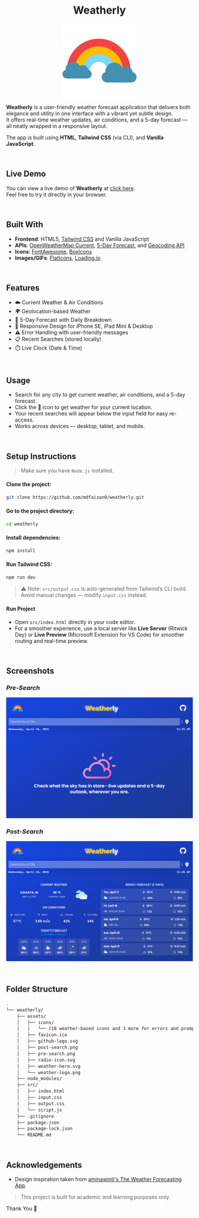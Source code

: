 <h1 align="center">Weatherly</h1>

<p align="center">
  <img src="assets/weather-logo.png" alt="Weatherly Logo" width="200">
</p>

**Weatherly** is a user-friendly weather forecast application that delivers both elegance and utility in one interface with a vibrant yet subtle design.  
It offers real-time weather updates, air conditions, and a 5-day forecast — all neatly wrapped in a responsive layout.

The app is built using **HTML**, **Tailwind CSS** (via CLI), and **Vanilla JavaScript**.

<br>

## Live Demo

You can view a live demo of **Weatherly** at [click here](https://weatherly-project.netlify.app/).  
Feel free to try it directly in your browser.

<br>

## Built With

- **Frontend**: HTML5, [Tailwind CSS](https://tailwindcss.com/) and Vanilla JavaScript  
- **APIs**: [OpenWeatherMap Current](https://openweathermap.org/current), [5-Day Forecast](https://openweathermap.org/forecast5), and [Geocoding API](https://openweathermap.org/api/geocoding-api)  
- **Icons**: [FontAwesome](https://fontawesome.com/), [BoxIcons](https://boxicons.com/)  
- **Images/GIFs**: [FlatIcons](https://www.flaticon.com/), [Loading.io](https://loading.io/)  

<br>

## Features

- ☁️ Current Weather & Air Conditions  
- 🌍 Geolocation-based Weather  
- 📅 5-Day Forecast with Daily Breakdown  
- 📱 Responsive Design for iPhone SE, iPad Mini & Desktop  
- ⚠️ Error Handling with user-friendly messages  
- 📋 Recent Searches (stored locally)  
- ⏱️ Live Clock (Date & Time)  

<br>

## Usage

- Search for any city to get current weather, air conditions, and a 5-day forecast.
- Click the 📍 icon to get weather for your current location.
- Your recent searches will appear below the input field for easy re-access.
- Works across devices — desktop, tablet, and mobile.

<br>

## Setup Instructions

> Make sure you have `Node.js` installed.

#### Clone the project:

```bash
git clone https://github.com/mdfaizan0/weatherly.git
```

#### Go to the project directory:

```bash
cd weatherly
```

#### Install dependencies:

```bash
npm install
```

#### Run Tailwind CSS:

```bash
npm run dev
```

> ⚠️ Note: `src/output.css` is auto-generated from Tailwind’s CLI build. Avoid manual changes — modify `input.css` instead.

#### Run Project

- Open `src/index.html` directly in your code editor.
- For a smoother experience, use a local server like **Live Server** (Ritwick Dey) or **Live Preview** (Microsoft Extension for VS Code) for smoother routing and real-time preview.

<br>

## Screenshots

### *Pre-Search*
<p align="center">
  <img src="assets/pre-search.png" alt="Pre-Search">
</p>

### *Post-Search*
<p align="center">
  <img src="assets/post-search.png" alt="Post-Search">
</p>

<br>

## Folder Structure

```bash
.
└── weatherly/
    ├── assets/
    │   ├── icons/
    │   │   └── (18 weather-based icons and 3 more for errors and prompts)
    │   ├── favicon.ico
    │   ├── github-logo.svg
    │   ├── post-search.png
    │   ├── pre-search.png
    │   ├── radio-icon.svg
    │   ├── weather-hero.svg
    │   └── weather-logo.png
    ├── node_modules/
    ├── src/
    │   ├── index.html
    │   ├── input.css
    │   ├── output.css
    │   └── script.js
    ├── .gitignore
    ├── package.json
    ├── package-lock.json
    └── README.md
```

<br>

## Acknowledgements

- Design inspiration taken from [aminawinti's The Weather Forecasting App](https://github.com/aminawinti/the-weather-forecasting).

> This project is built for academic and learning purposes only.

Thank You 💚